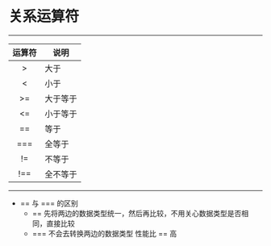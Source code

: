 # 关系运算符
---
|运算符|说明|
|:---:|---|
| > | 大于 |
| < | 小于 |
| >= | 大于等于 |
| <= | 小于等于 |
| == | 等于 |
| === | 全等于 |
| != | 不等于 |
| !== | 全不等于 |
---
- == 与 === 的区别
    - == 先将两边的数据类型统一，然后再比较，不用关心数据类型是否相同，直接比较
    - === 不会去转换两边的数据类型    性能比 == 高
